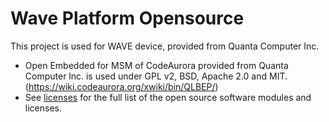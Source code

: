 # Wave Platform Opensource

This project is used for WAVE device, provided from Quanta Computer Inc.

* Open Embedded for MSM of CodeAurora provided from Quanta Computer lnc. is used under GPL v2, BSD, Apache 2.0 and MIT. (https://wiki.codeaurora.org/xwiki/bin/QLBEP/)
* See [licenses](licenses) for the full list of the open source software modules and licenses. 
